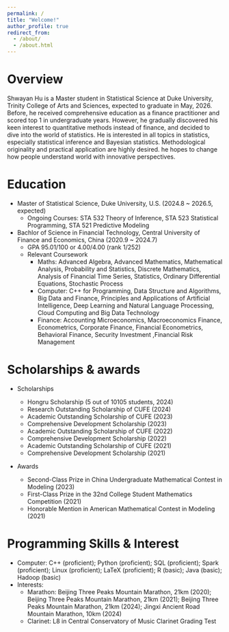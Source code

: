 ```yaml
---
permalink: /
title: "Welcome!"
author_profile: true
redirect_from: 
  - /about/
  - /about.html
---
```

# Overview
Shwayan Hu is a Master student in Statistical Science at Duke University, Trinity College of Arts and Sciences, expected to graduate in May, 2026. Before, he received comprehensive education as a finance practitioner and scored top 1 in undergraduate years. However, he gradually discovered his keen interest to quantitative methods instead of finance, and decided to dive into the world of statistics. He is interested in all topics in statistics, especially statistical inference and Bayesian statistics. Methodological originality and practical application are highly desired. he hopes to change how people understand world with innovative perspectives.

# Education 
-   Master of Statistical Science, Duke University, U.S. (2024.8 ~ 2026.5, expected)
    -   Ongoing Courses: STA 532 Theory of Inference, STA 523 Statistical Programming, STA 521 Predictive Modeling
-   Bachlor of Science in Financial Technology, Central University of Finance and Economics, China (2020.9 ~ 2024.7)
    -   GPA 95.01/100 or 4.00/4.00 (rank 1/252) 
    -   Relevant Coursework
        -   Maths: Advanced Algebra, Advanced Mathematics, Mathematical Analysis, Probability and Statistics, Discrete Mathematics, Analysis of Financial Time Series, Statistics, Ordinary Differential Equations, Stochastic Process
        -   Computer: C++ for Programming, Data Structure and Algorithms, Big Data and Finance, Principles and Applications of Artificial Intelligence, Deep Learning and Natural Language Processing, Cloud Computing and Big Data Technology 
        -   Finance: Accounting Microeconomics, Macroeconomics Finance, Econometrics, Corporate Finance, Financial Econometrics, Behavioral Finance, Security Investment ,Financial Risk Management 

# Scholarships & awards

- Scholarships
    - Hongru Scholarship (5 out of 10105 students, 2024)
    - Research Outstanding Scholarship of CUFE (2024)
    - Academic Outstanding Scholarship of CUFE (2023)
    - Comprehensive Development Scholarship (2023)
    - Academic Outstanding Scholarship of CUFE (2022)
    - Comprehensive Development Scholarship (2022)
    - Academic Outstanding Scholarship of CUFE (2021)
    - Comprehensive Development Scholarship (2021)

- Awards
    - Second-Class Prize in China Undergraduate Mathematical Contest in Modeling (2023)
    - First-Class Prize in the 32nd College Student Mathematics Competition (2021)
    - Honorable Mention in American Mathematical Contest in Modeling (2021)


# Programming Skills & Interest

- Computer: C++ (proficient); Python (proficient); SQL (proficient); Spark (proficient); Linux (proficient); LaTeX (proficient); R (basic); Java (basic); Hadoop (basic)
- Interests: 
    - Marathon: Beijing Three Peaks Mountain Marathon, 21km (2020); Beijing Three Peaks Mountain Marathon, 21km (2021); Beijing Three Peaks Mountain Marathon, 21km (2024); Jingxi Ancient Road Mountain Marathon, 10km (2024)
    - Clarinet: L8 in Central Conservatory of Music Clarinet Grading Test
